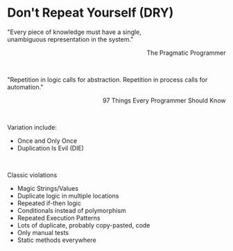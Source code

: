 <h1>Don't Repeat Yourself (DRY)</h1>
<p>"Every piece of knowledge must have a single,<br/>
unambiguous representation in the system."<br/>
<p align="right">The Pragmatic Programmer</p></p>
<br/>
<p>"Repetition in logic calls for abstraction. Repetition in process calls for automation."<br/>
<p align="right">97 Things Every Programmer Should Know</p></p>

<br/>

<p>Variation include:</p>
<ul>
	<li>Once and Only Once</li>
	<li>Duplication Is Evil (DIE)</li>
</ul>

<br/>

<p>Classic violations</p>
<ul>
	<li>Magic Strings/Values</li>
	<li>Duplicate logic in multiple locations</li>
	<li>Repeated if-then logic</li>
	<li>Conditionals instead of polymorphism</li>
	<li>Repeated Execution Patterns</li>
	<li>Lots of duplicate, probably copy-pasted, code</li>
	<li>Only manual tests</li>
	<li>Static methods everywhere</li>
</ul>
